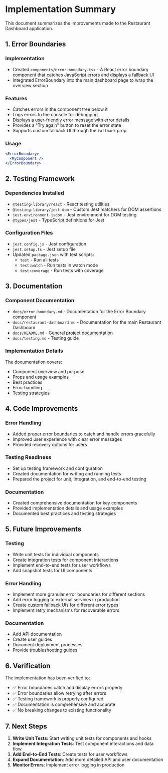 # Implementation Summary

This document summarizes the improvements made to the Restaurant Dashboard application.

## 1. Error Boundaries

### Implementation
- Created `components/error-boundary.tsx` - A React error boundary component that catches JavaScript errors and displays a fallback UI
- Integrated ErrorBoundary into the main dashboard page to wrap the overview section

### Features
- Catches errors in the component tree below it
- Logs errors to the console for debugging
- Displays a user-friendly error message with error details
- Provides a "Try again" button to reset the error state
- Supports custom fallback UI through the `fallback` prop

### Usage
```jsx
<ErrorBoundary>
  <MyComponent />
</ErrorBoundary>
```

## 2. Testing Framework

### Dependencies Installed
- `@testing-library/react` - React testing utilities
- `@testing-library/jest-dom` - Custom Jest matchers for DOM assertions
- `jest-environment-jsdom` - Jest environment for DOM testing
- `@types/jest` - TypeScript definitions for Jest

### Configuration Files
- `jest.config.js` - Jest configuration
- `jest.setup.ts` - Jest setup file
- Updated `package.json` with test scripts:
  - `test` - Run all tests
  - `test:watch` - Run tests in watch mode
  - `test:coverage` - Run tests with coverage

## 3. Documentation

### Component Documentation
- `docs/error-boundary.md` - Documentation for the Error Boundary component
- `docs/restaurant-dashboard.md` - Documentation for the main Restaurant Dashboard
- `docs/README.md` - General project documentation
- `docs/testing.md` - Testing guide

### Implementation Details
The documentation covers:
- Component overview and purpose
- Props and usage examples
- Best practices
- Error handling
- Testing strategies

## 4. Code Improvements

### Error Handling
- Added proper error boundaries to catch and handle errors gracefully
- Improved user experience with clear error messages
- Provided recovery options for users

### Testing Readiness
- Set up testing framework and configuration
- Created documentation for writing and running tests
- Prepared the project for unit, integration, and end-to-end testing

### Documentation
- Created comprehensive documentation for key components
- Provided implementation details and usage examples
- Documented best practices and testing strategies

## 5. Future Improvements

### Testing
- Write unit tests for individual components
- Create integration tests for component interactions
- Implement end-to-end tests for user workflows
- Add snapshot tests for UI components

### Error Handling
- Implement more granular error boundaries for different sections
- Add error logging to external services in production
- Create custom fallback UIs for different error types
- Implement retry mechanisms for recoverable errors

### Documentation
- Add API documentation
- Create user guides
- Document deployment processes
- Provide troubleshooting guides

## 6. Verification

The implementation has been verified to:
- ✅ Error boundaries catch and display errors properly
- ✅ Error boundaries allow retrying after errors
- ✅ Testing framework is properly configured
- ✅ Documentation is comprehensive and accurate
- ✅ No breaking changes to existing functionality

## 7. Next Steps

1. **Write Unit Tests**: Start writing unit tests for components and hooks
2. **Implement Integration Tests**: Test component interactions and data flow
3. **Add End-to-End Tests**: Create tests for user workflows
4. **Expand Documentation**: Add more detailed API and user documentation
5. **Monitor Errors**: Implement error logging in production